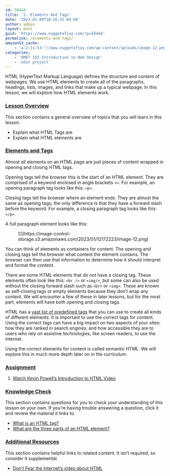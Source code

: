 ```yaml
---
id: 58444
title: '2. Elements And Tags'
date: '2023-01-09T18:16:32-04:00'
author: admin
layout: post
guid: 'https://www.nuggetofjoy.com/?p=58444'
permalink: /elements-and-tags/
amazonS3_cache:
    - 'a:2:{s:53:"//www.nuggetofjoy.com/wp-content/uploads/image-12.png";a:2:{s:2:"id";i:59373;s:11:"source_type";s:13:"media-library";}s:70:"//image-control-storage.s3.amazonaws.com/2023/01/12172223/image-12.png";a:2:{s:2:"id";i:59373;s:11:"source_type";s:13:"media-library";}}'
categories:
    - 'DMET 155 Introduction to Web Design'
    - 'odin project'
---
```


HTML (HyperText Markup Language) defines the structure and content of webpages. We use HTML elements to create all of the paragraphs, headings, lists, images, and links that make up a typical webpage. In this lesson, we will explore how HTML elements work.

### [Lesson Overview](https://www.theodinproject.com/lessons/foundations-elements-and-tags#lesson-overview)

This section contains a general overview of topics that you will learn in this lesson.

- Explain what HTML Tags are
- Explain what HTML elements are

### [Elements and Tags](https://www.theodinproject.com/lessons/foundations-elements-and-tags#elements-and-tags)

Almost all elements on an HTML page are just pieces of content wrapped in opening and closing HTML tags.

Opening tags tell the browser this is the start of an HTML element. They are comprised of a keyword enclosed in angle brackets `<>`. For example, an opening paragraph tag looks like this: `<p>`.

Closing tags tell the browser where an element ends. They are almost the same as opening tags; the only difference is that they have a forward slash before the keyword. For example, a closing paragraph tag looks like this: `</p>`.

A full paragraph element looks like this:

<figure class="wp-block-image size-full">![](https://image-control-storage.s3.amazonaws.com/2023/01/12172223/image-12.png)</figure>You can think of elements as containers for content. The opening and closing tags tell the browser what content the element contains. The browser can then use that information to determine how it should interpret and format the content.

There are some HTML elements that do not have a closing tag. These elements often look like this: `<br />` or `<img/>`, but some can also be used without the closing forward slash such as `<br>` or `<img>`. These are known as self-closing tags or empty elements because they don’t wrap any content. We will encounter a few of these in later lessons, but for the most part, elements will have both opening and closing tags.

HTML has a [vast list of predefined tags](https://developer.mozilla.org/en-US/docs/Web/HTML/Element) that you can use to create all kinds of different elements. It is important to use the correct tags for content. Using the correct tags can have a big impact on two aspects of your sites: how they are ranked in search engines; and how accessible they are to users who rely on assistive technologies, like screen readers, to use the internet.

Using the correct elements for content is called semantic HTML. We will explore this in much more depth later on in the curriculum.

### [Assignment](https://www.theodinproject.com/lessons/foundations-elements-and-tags#assignment)

1. [Watch Kevin Powell’s Introduction to HTML Video](https://www.youtube.com/watch?v=LGQuIIv2RVA&list=PL4-IK0AVhVjM0xE0K2uZRvsM7LkIhsPT-)

### [Knowledge Check](https://www.theodinproject.com/lessons/foundations-elements-and-tags#knowledge-check)

This section contains questions for you to check your understanding of this lesson on your own. If you’re having trouble answering a question, click it and review the material it links to.

- [What is an HTML tag?](https://www.theodinproject.com/lessons/foundations-elements-and-tags#elements-and-tags)
- [What are the three parts of an HTML element?](https://www.theodinproject.com/lessons/foundations-elements-and-tags#elements-and-tags)

### [Additional Resources](https://www.theodinproject.com/lessons/foundations-elements-and-tags#additional-resources)

This section contains helpful links to related content. It isn’t required, so consider it supplemental.

- [Don’t Fear the Internet’s video about HTML](http://www.dontfeartheinternet.com/02-html)